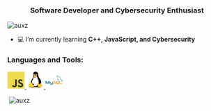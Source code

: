 <h3 align="center">Software Developer and Cybersecurity Enthusiast</h3>

<p align="left"> <img src="https://komarev.com/ghpvc/?username=auxz&label=Profile%20views&color=0e75b6&style=flat" alt="auxz" /> </p>


- 💻 I’m currently learning **C++, JavaScript, and Cybersecurity**


<h3 align="left">Languages and Tools:</h3>
<p align="left"><a href="https://developer.mozilla.org/en-US/docs/Web/JavaScript" target="_blank"> <img src="https://raw.githubusercontent.com/devicons/devicon/master/icons/javascript/javascript-original.svg" alt="javascript" width="40" height="40"/> </a> <a href="https://www.linux.org/" target="_blank"> <img src="https://raw.githubusercontent.com/devicons/devicon/master/icons/linux/linux-original.svg" alt="linux" width="40" height="40"/> </a> <a href="https://www.mysql.com/" target="_blank"> <img src="https://raw.githubusercontent.com/devicons/devicon/master/icons/mysql/mysql-original-wordmark.svg" alt="mysql" width="40" height="40"/> </a> </p>

<p>&nbsp;<img align="center" src="https://github-readme-stats.vercel.app/api?username=auxz&show_icons=true&locale=en" alt="auxz" /></p>
